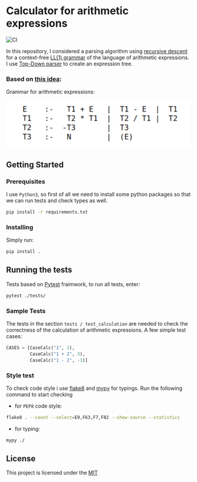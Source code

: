 # Calculator for arithmetic expressions

![CI](https://github.com/alexeyhorkin/arithmetic-expressions/actions/workflows/python-package.yml/badge.svg)


In this repository, I considered a parsing algorithm using [recursive descent](https://en.wikipedia.org/wiki/Recursive_descent_parser) for a context-free [LL(1) grammar](https://en.wikipedia.org/wiki/LL_grammar#Simple_deterministic_languages) of the language of arithmetic expressions. I use [Top-Down parser](https://www.tutorialspoint.com/compiler_design/compiler_design_top_down_parser.htm) to create an expression tree.

### Based on [this idea](http://synset.com/logic/ru/intro/01_parser.html):

Grammar for arithmetic expressions:

![demo image](resources/grammar.png)


## Getting Started

### Prerequisites

I use `Python3`, so first of all we need to install some python packages so that we can run tests and check types as well.

```bash
pip install -r requirements.txt
```

### Installing

Simply run:
```bash
pip install .
```

## Running the tests
Tests based on [Pytest](https://github.com/pytest-dev/pytest) fraimwork, to run all tests, enter:

```bash
pytest ./tests/
```

### Sample Tests

The tests in the section `tests / test_calculation` are needed to check the correctness of the calculation of arithmetic expressions. A few simple test cases:
```python
CASES = [CaseCalc("1", 1),
         CaseCalc("1 + 2", 3),
         CaseCalc("1 - 2", -1)]
```

### Style test

To check code style i use [flake8](https://gitlab.com/pycqa/flake8) and [mypy](https://github.com/python/mypy) for typings. Run the following command to start checking

* for `PEP8` code style:
```bash
flake8 . --count --select=E9,F63,F7,F82 --show-source --statistics
```

* for typing:
```bash
mypy ./
```

## License

This project is licensed under the [MIT](LICENSE.md)
